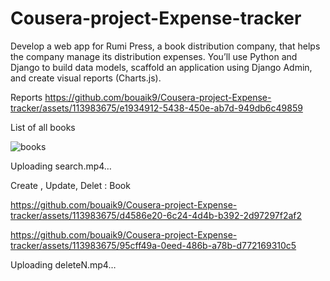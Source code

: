 # Cousera-project-Expense-tracker
Develop a web app for Rumi Press, a book distribution company, that helps the company manage its distribution expenses. You’ll use Python and Django to build data models, scaffold an application using Django Admin, and create visual reports (Charts.js). 


Reports
https://github.com/bouaik9/Cousera-project-Expense-tracker/assets/113983675/e1934912-5438-450e-ab7d-949db6c49859

List of all books

![books](https://github.com/bouaik9/Cousera-project-Expense-tracker/assets/113983675/6dacffa1-3168-4a7f-b83b-348000080c2b)

Uploading search.mp4…

Create , Update, Delet : Book

https://github.com/bouaik9/Cousera-project-Expense-tracker/assets/113983675/d4586e20-6c24-4d4b-b392-2d97297f2af2

https://github.com/bouaik9/Cousera-project-Expense-tracker/assets/113983675/95cff49a-0eed-486b-a78b-d772169310c5

Uploading deleteN.mp4…









